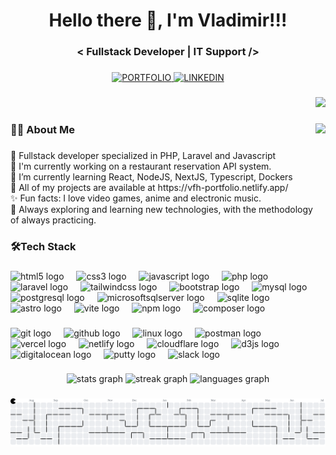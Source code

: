 <h1 align="center">Hello there 👋, I'm Vladimir!!!</h1>

###

<h3 align="center">< Fullstack Developer | IT Support /></h3>

###

<div align="center">
  <a href="https://vfh-portfolio.netlify.app/" target="_blank">
    <img
      src="https://img.shields.io/badge/PORTFOLIO-222222?style=for-the-badge&logoColor=1DCD9F" 
      alt="PORTFOLIO"
    />
  </a>
  <a
    href="https://www.linkedin.com/in/vladimir-faundezh/">
    <img
    src="https://img.shields.io/badge/LINKEDIN-0E76A8?style=for-the-badge" 
    alt="LINKEDIN" />
    </a>
</div>

###

<div align="right">
  <img src="https://visitor-badge.laobi.icu/badge?page_id=vfaundez-dev.vfaundez-dev&left_color=darkslategrey&right_color=darkslateblue"  />
</div>

###

<img align="right" height="200" src="https://media3.giphy.com/media/v1.Y2lkPTc5MGI3NjExamQxeDRsZmg2MDFhaGRxYm5nMnJwOXJhZ2VneGwya21mN2h2bmllaiZlcD12MV9pbnRlcm5hbF9naWZfYnlfaWQmY3Q9Zw/lP8ezu4iNVmZYOZn3j/giphy.gif"  />

###

<h3 align="left">🧑‍💻 About Me</h3>

###

<p align="left">🚀 Fullstack developer specialized in PHP, Laravel and Javascript<br>🔨 I'm currently working on a restaurant reservation API system.<br>🌱 I’m currently learning React, NodeJS, NextJS, Typescript, Dockers<br>💼 All of my projects are available at https://vfh-portfolio.netlify.app/<br>✨ Fun facts: I love video games, anime and electronic music.<br>🧠 Always exploring and learning new technologies, with the methodology of always practicing.</p>

###

<h3 align="left">🛠️Tech Stack</h3>

###

<div align="left">
  <img src="https://cdn.jsdelivr.net/gh/devicons/devicon/icons/html5/html5-original.svg" height="36" alt="html5 logo"  />
  <img width="12" />
  <img src="https://cdn.jsdelivr.net/gh/devicons/devicon/icons/css3/css3-original.svg" height="36" alt="css3 logo"  />
  <img width="12" />
  <img src="https://cdn.jsdelivr.net/gh/devicons/devicon/icons/javascript/javascript-original.svg" height="36" alt="javascript logo"  />
  <img width="12" />
  <img src="https://cdn.jsdelivr.net/gh/devicons/devicon/icons/php/php-original.svg" height="36" alt="php logo"  />
  <img width="12" />
  <img src="https://cdn.jsdelivr.net/gh/devicons/devicon/icons/laravel/laravel-original.svg" height="36" alt="laravel logo"  />
  <img width="12" />
  <img src="https://cdn.simpleicons.org/tailwindcss/06B6D4" height="36" alt="tailwindcss logo"  />
  <img width="12" />
  <img src="https://cdn.jsdelivr.net/gh/devicons/devicon/icons/bootstrap/bootstrap-original.svg" height="36" alt="bootstrap logo"  />
  <img width="12" />
  <img src="https://cdn.jsdelivr.net/gh/devicons/devicon/icons/mysql/mysql-original.svg" height="36" alt="mysql logo"  />
  <img width="12" />
  <img src="https://cdn.jsdelivr.net/gh/devicons/devicon/icons/postgresql/postgresql-original.svg" height="36" alt="postgresql logo"  />
  <img width="12" />
  <img src="https://cdn.jsdelivr.net/gh/devicons/devicon/icons/microsoftsqlserver/microsoftsqlserver-plain.svg" height="36" alt="microsoftsqlserver logo"  />
  <img width="12" />
  <img src="https://cdn.jsdelivr.net/gh/devicons/devicon/icons/sqlite/sqlite-original.svg" height="36" alt="sqlite logo"  />
  <img width="12" />
  <img src="https://cdn.simpleicons.org/astro/FF5D01" height="36" alt="astro logo"  />
  <img width="12" />
  <img src="https://skillicons.dev/icons?i=vite" height="36" alt="vite logo"  />
  <img width="12" />
  <img src="https://cdn.jsdelivr.net/gh/devicons/devicon/icons/npm/npm-original-wordmark.svg" height="36" alt="npm logo"  />
  <img width="12" />
  <img src="https://cdn.jsdelivr.net/gh/devicons/devicon/icons/composer/composer-original.svg" height="36" alt="composer logo"  />
</div>

###

<div align="left">
  <img src="https://cdn.jsdelivr.net/gh/devicons/devicon/icons/git/git-original.svg" height="32" alt="git logo"  />
  <img width="12" />
  <img src="https://skillicons.dev/icons?i=github" height="32" alt="github logo"  />
  <img width="12" />
  <img src="https://cdn.jsdelivr.net/gh/devicons/devicon/icons/linux/linux-original.svg" height="32" alt="linux logo"  />
  <img width="12" />
  <img src="https://cdn.simpleicons.org/postman/FF6C37" height="32" alt="postman logo"  />
  <img width="12" />
  <img src="https://skillicons.dev/icons?i=vercel" height="32" alt="vercel logo"  />
  <img width="12" />
  <img src="https://cdn.simpleicons.org/netlify/00C7B7" height="32" alt="netlify logo"  />
  <img width="12" />
  <img src="https://cdn.simpleicons.org/cloudflare/F38020" height="32" alt="cloudflare logo"  />
  <img width="12" />
  <img src="https://cdn.jsdelivr.net/gh/devicons/devicon/icons/d3js/d3js-original.svg" height="32" alt="d3js logo"  />
  <img width="12" />
  <img src="https://cdn.jsdelivr.net/gh/devicons/devicon/icons/digitalocean/digitalocean-original.svg" height="32" alt="digitalocean logo"  />
  <img width="12" />
  <img src="https://cdn.jsdelivr.net/gh/devicons/devicon/icons/putty/putty-original.svg" height="32" alt="putty logo"  />
  <img width="12" />
  <img src="https://cdn.jsdelivr.net/gh/devicons/devicon/icons/slack/slack-original.svg" height="32" alt="slack logo"  />
</div>

###

<div align="center">
  <img src="https://github-readme-stats.vercel.app/api?username=vfaundez-dev&hide_title=false&hide_rank=false&show_icons=true&include_all_commits=true&count_private=true&disable_animations=false&theme=material-palenight&locale=en&hide_border=true&order=1" height="150" alt="stats graph"  />
  <img src="https://streak-stats.demolab.com?user=vfaundez-dev&locale=en&mode=weekly&theme=material-palenight&hide_border=true&border_radius=5&order=3" height="150" alt="streak graph"  />
  <img src="https://github-readme-stats.vercel.app/api/top-langs?username=vfaundez-dev&locale=en&hide_title=false&layout=compact&card_width=320&langs_count=6&theme=material-palenight&hide_border=true&order=2" height="150" alt="languages graph"  />
</div>

###

<picture>
  <source media="(prefers-color-scheme: dark)" srcset="https://raw.githubusercontent.com/vfaundez-dev/vfaundez-dev/output/pacman-contribution-graph-dark.svg">
  <source media="(prefers-color-scheme: light)" srcset="https://raw.githubusercontent.com/vfaundez-dev/vfaundez-dev/output/pacman-contribution-graph.svg">
  <img alt="pacman contribution graph" src="https://raw.githubusercontent.com/vfaundez-dev/vfaundez-dev/output/pacman-contribution-graph.svg">
</picture>

###